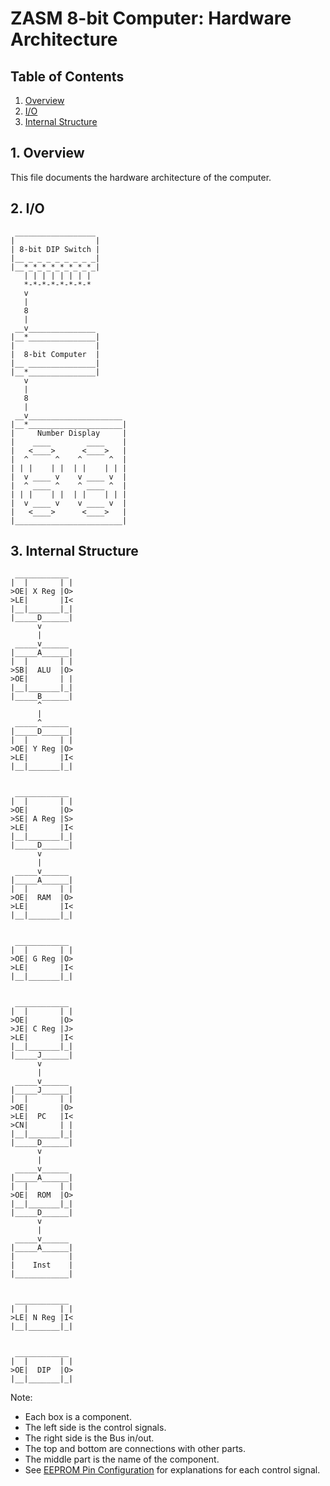 # ZASM 8-bit Computer: Hardware Architecture

## Table of Contents

1. [Overview](#1-overview)
2. [I/O](#2-io)
3. [Internal Structure](#3-internal-structure)

## 1. Overview

This file documents the hardware architecture of the computer.

## 2. I/O

```text
 __________________ 
|                  |
| 8-bit DIP Switch |
|__ _ _ _ _ _ _ _ _|
|__*_*_*_*_*_*_*_*_|
   | | | | | | | |
   *-*-*-*-*-*-*-*
   v
   |
   8
   |
 __v_______________ 
|__*_______________|
|                  |
|  8-bit Computer  |
|__ _______________|
|__*_______________|
   v
   |
   8
   |
 __v_____________________ 
|__*_____________________|
|     Number Display     |
|    ____        ____    |
|   <____>      <____>   |
|  ^      ^    ^      ^  |
| | |    | |  | |    | | |
|  v ____ v    v ____ v  |
|  ^ ____ ^    ^ ____ ^  |
| | |    | |  | |    | | |
|  v ____ v    v ____ v  |
|   <____>      <____>   |
|________________________|
```

## 3. Internal Structure

```text
 ____________ 
|  |       | |
>OE| X Reg |O>
>LE|       |I<
|__|_______|_|
|_____D______|
      v
      |
 _____v______
|_____A______|
|  |       | |
>SB|  ALU  |O>
>OE|       | |
|__|_______|_|
|_____B______|
      ^
      |
 _____^______ 
|_____D______|
|  |       | |
>OE| Y Reg |O>
>LE|       |I<
|__|_______|_|


 ____________ 
|  |       | |
>OE|       |O>
>SE| A Reg |S>
>LE|       |I<
|__|_______|_|
|_____D______|
      v
      |
 _____v______
|_____A______|
|  |       | |
>OE|  RAM  |O>
>LE|       |I<
|__|_______|_|


 ____________ 
|  |       | |
>OE| G Reg |O>
>LE|       |I<
|__|_______|_|


 ____________ 
|  |       | |
>OE|       |O>
>JE| C Reg |J>
>LE|       |I<
|__|_______|_|
|_____J______|
      v
      |
 _____v______
|_____J______|
|  |       | |
>OE|       |O>
>LE|  PC   |I<
>CN|       | |
|__|_______|_|
|_____D______|
      v
      |
 _____v______
|_____A______|
|  |       | |
>OE|  ROM  |O>
|__|_______|_|
|_____D______|
      v
      |
 _____v______
|_____A______|
|            |
|    Inst    |
|____________|


 ____________ 
|  |       | |
>LE| N Reg |I<
|__|_______|_|


 ____________ 
|  |       | |
>OE|  DIP  |O>
|__|_______|_|
```

Note:

- Each box is a component.
- The left side is the control signals.
- The right side is the Bus in/out.
- The top and bottom are connections with other parts.
- The middle part is the name of the component.
- See [EEPROM Pin Configuration](EEPROM%20Pin%20Configuration.md) for explanations for each control signal.
